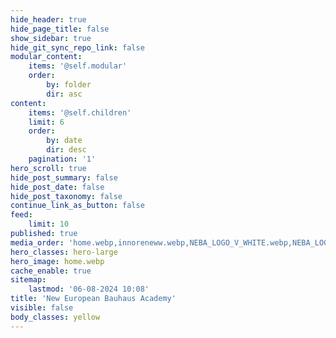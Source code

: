 ```yaml
---
hide_header: true
hide_page_title: false
show_sidebar: true
hide_git_sync_repo_link: false
modular_content:
    items: '@self.modular'
    order:
        by: folder
        dir: asc
content:
    items: '@self.children'
    limit: 6
    order:
        by: date
        dir: desc
    pagination: '1'
hero_scroll: true
hide_post_summary: false
hide_post_date: false
hide_post_taxonomy: false
continue_link_as_button: false
feed:
    limit: 10
published: true
media_order: 'home.webp,innoreneww.webp,NEBA_LOGO_V_WHITE.webp,NEBA_LOGO_V_WHITE_outline.webp'
hero_classes: hero-large
hero_image: home.webp
cache_enable: true
sitemap:
    lastmod: '06-08-2024 10:08'
title: 'New European Bauhaus Academy'
visible: false
body_classes: yellow
---
```


